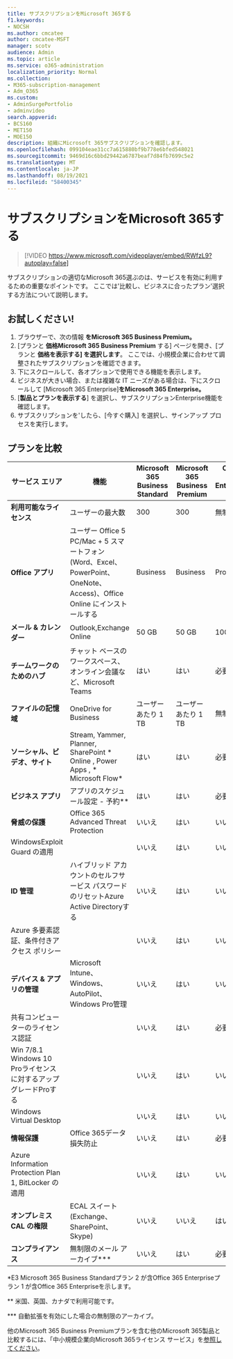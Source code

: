 ```yaml
---
title: サブスクリプションをMicrosoft 365する
f1.keywords:
- NOCSH
ms.author: cmcatee
author: cmcatee-MSFT
manager: scotv
audience: Admin
ms.topic: article
ms.service: o365-administration
localization_priority: Normal
ms.collection:
- M365-subscription-management
- Adm_O365
ms.custom:
- AdminSurgePortfolio
- adminvideo
search.appverid:
- BCS160
- MET150
- MOE150
description: 組織にMicrosoft 365サブスクリプションを確認します。
ms.openlocfilehash: 099104eae31cc7a615880bf9b778e6bfed548021
ms.sourcegitcommit: 9469d16c6bbd29442a6787beaf7d84fb7699c5e2
ms.translationtype: MT
ms.contentlocale: ja-JP
ms.lasthandoff: 08/19/2021
ms.locfileid: "58400345"
---
```

# <a name="choose-a-microsoft-365-subscription"></a>サブスクリプションをMicrosoft 365する

> [!VIDEO https://www.microsoft.com/videoplayer/embed/RWfzL9?autoplay=false]

サブスクリプションの適切なMicrosoft 365選ぶのは、サービスを有効に利用するための重要なポイントです。 ここでは&#39;比較し、ビジネスに合ったプラン&#39;選択する方法について説明します。

## <a name="try-it"></a>お試しください!

1. ブラウザーで、次の情報 **をMicrosoft 365 Business Premium。**
2. [プランと **価格Microsoft 365 Business Premium** する] ページを開き、[プランと **価格を表示する] を選択します**。 ここでは、小規模企業に合わせて調整されたサブスクリプションを確認できます。
3. 下にスクロールして、各オプションで使用できる機能を表示します。
4. ビジネスが大きい場合、または複雑な IT ニーズがある場合は、下にスクロールして [Microsoft 365 Enterprise]**をMicrosoft 365 Enterprise。**
5. [**製品とプランを表示する**] を選択し、サブスクリプションEnterprise機能を確認します。
6. サブスクリプションを&#39;したら、[今すぐ購入] を選択し、サインアップ プロセスを実行します。

## <a name="compare-plans"></a>プランを比較

| サービス エリア | 機能 | Microsoft 365 Business Standard | Microsoft 365 Business Premium | Office 365 Enterprise E3 |
| --- | --- | --- | --- | --- |
| **利用可能なライセンス** | ユーザーの最大数 | 300 | 300 | 無制限 |
| **Office アプリ** | ユーザー Office 5 PC/Mac + 5 スマートフォン (Word、Excel、PowerPoint、OneNote、Access)、Office Online にインストールする | Business | Business | ProPlus |
| **メール &amp; カレンダー** | Outlook,Exchange Online | 50 GB | 50 GB | 100 GB |
| **チームワークのためのハブ** | チャット ベースのワークスペース、オンライン会議など、Microsoft Teams | はい | はい | 必要 |
| **ファイルの記憶域** | OneDrive for Business | ユーザーあたり 1 TB | ユーザーあたり 1 TB | 無制限 |
| **ソーシャル、ビデオ、サイト** | Stream, Yammer, Planner, SharePoint \* Online , Power Apps , \* Microsoft Flow\* | はい | はい | 必要 |
| **ビジネス アプリ** | アプリのスケジュール設定 - 予約\*\* | はい | はい | 必要 |
| **脅威の保護** | Office 365 Advanced Threat Protection | いいえ | はい | いいえ |
 | WindowsExploit Guard の適用| | いいえ | はい | いいえ |
| **ID 管理** | ハイブリッド アカウントのセルフサービス パスワードのリセットAzure Active Directoryする | いいえ | はい | いいえ |
 | Azure 多要素認証、条件付きアクセス ポリシー | | いいえ | はい | いいえ |
| **デバイス &amp; アプリの管理** | Microsoft Intune、Windows、AutoPilot、Windows Pro管理 | いいえ | はい | いいえ |
 | 共有コンピューターのライセンス認証 | | いいえ | はい | 必要 |
 | Win 7/8.1 Windows 10 Proライセンスに対するアップグレードProする | | いいえ | はい | いいえ |
 | Windows Virtual Desktop | | いいえ | はい | いいえ |
| **情報保護** | Office 365データ損失防止 | いいえ | はい | 必要 |
 | Azure Information Protection Plan 1, BitLocker の適用 | | いいえ | はい | いいえ |
| **オンプレミス CAL の権限** | ECAL スイート (Exchange、SharePoint、Skype) | いいえ | いいえ | はい |
| **コンプライアンス** | 無制限のメール アーカイブ\*\*\* | いいえ | はい | 必要 |

\*E3 Microsoft 365 Business Standardプラン 2 が含Office 365 Enterpriseプラン 1 が含Office 365 Enterpriseを示します。

\*\* 米国、英国、カナダで利用可能です。

\*\*\* 自動拡張を有効にした場合の無制限のアーカイブ。

他のMicrosoft 365 Business Premiumプランを含む他のMicrosoft 365製品と比較するには、「中小規模企業向Microsoft 365ライセンス サービス」を[参照してください](/office365/servicedescriptions/microsoft-365-service-descriptions/licensing-microsoft-365-in-smb)。
